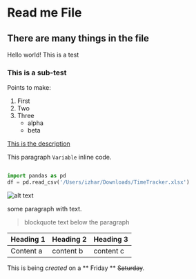 # Read me File

## There are many things in the file

Hello world! This is a test

### This is a sub-test

Points to make:
1. First
2. Two
3. Three
    - alpha
    - beta

[This is the description](www.google.ca)

This paragraph `Variable` inline code.

```Python

import pandas as pd
df = pd.read_csv('/Users/izhar/Downloads/TimeTracker.xlsx')

```
![alt text](http://picsum.photos/200/200)

some paragraph with text.
> blockquote text below the paragraph

| Heading 1 | Heading 2 | Heading 3|
| ---------- | ---------- | ---------- |
| Content a | content b | content c |

This is being *created* on a  ** Friday ** ~~Saturday~~.

